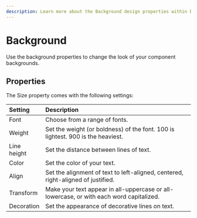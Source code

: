 ```yaml
---
description: Learn more about the Background design properties within Budibase
---
```


# Background

Use the background properties to change the look of your component backgrounds.

## Properties

The Size property comes with the following settings:

| Setting | Description |
| :--- | :--- |
| Font | Choose from a range of fonts. |
| Weight | Set the weight \(or boldness\) of the font. 100 is lightest. 900 is the heaviest. |
| Line height | Set the distance between lines of text. |
| Color | Set the color of your text. |
| Align | Set the alignment of text to left-aligned, centered, right-aligned of justified. |
| Transform | Make your text appear in all-uppercase or all-lowercase, or with each word capitalized. |
| Decoration | Set the appearance of decorative lines on text. |





